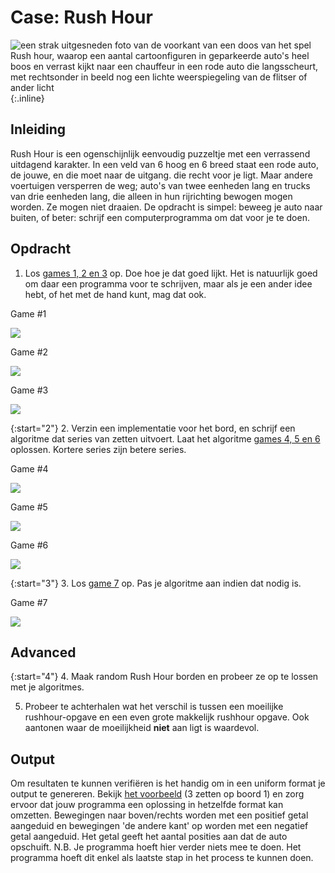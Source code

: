 # Case: Rush Hour

![een strak uitgesneden foto van de voorkant van een doos van het spel Rush hour, waarop een aantal cartoonfiguren in geparkeerde auto's heel boos en verrast kijkt naar een chauffeur in een rode auto die langsscheurt, met rechtsonder in beeld nog een lichte weerspiegeling van de flitser of ander licht](Rushhour.jpg){:.inline}

## Inleiding

Rush Hour is een ogenschijnlijk eenvoudig puzzeltje met een verrassend uitdagend karakter. In een veld van 6 hoog en 6 breed staat een rode auto, de jouwe, en die moet naar de uitgang. die recht voor je ligt. Maar andere voertuigen versperren de weg; auto's van twee eenheden lang en trucks van drie eenheden lang, die alleen in hun rijrichting bewogen mogen worden. Ze mogen niet draaien. De opdracht is simpel: beweeg je auto naar buiten, of beter: schrijf een computerprogramma om dat voor je te doen.

## Opdracht

1. Los [games 1, 2 en 3](gameboards.zip) op. Doe hoe je dat goed lijkt. Het is natuurlijk goed om daar een programma voor te schrijven, maar als je een ander idee hebt, of het met de hand kunt, mag dat ook.

Game #1

![](Rushhour6x6_1.jpg)

Game #2

![](Rushhour6x6_2.jpg)

Game #3

![](Rushhour6x6_3.jpg)

{:start="2"}
2. Verzin een implementatie voor het bord, en schrijf een algoritme dat series van zetten uitvoert. Laat het algoritme [games 4, 5 en 6](gameboards.zip) oplossen. Kortere series zijn betere series.

Game #4

![](Rushhour9x9_1.jpg)

Game #5

![](Rushhour9x9_2.jpg)

Game #6

![](Rushhour9x9_3.jpg)

{:start="3"}
3. Los [game 7](gameboards.zip) op. Pas je algoritme aan indien dat nodig is.

Game #7

![](Rushhour12x12_1.jpg)

## Advanced

{:start="4"}
4. Maak random Rush Hour borden en probeer ze op te lossen met je algoritmes.

5. Probeer te achterhalen wat het verschil is tussen een moeilijke rushhour-opgave en een even grote makkelijk rushhour opgave. Ook aantonen waar de moeilijkheid **niet** aan ligt is waardevol.

## Output

Om resultaten te kunnen verifiëren is het handig om in een uniform format je output te genereren.
Bekijk [het voorbeeld](example_output.csv) (3 zetten op boord 1) en zorg ervoor dat jouw programma een oplossing in hetzelfde format kan omzetten.
Bewegingen naar boven/rechts worden met een positief getal aangeduid en bewegingen 'de andere kant' op worden met een negatief getal aangeduid. Het getal geeft het aantal posities aan dat de auto opschuift.
N.B. Je programma hoeft hier verder niets mee te doen. Het programma hoeft dit enkel als laatste stap in het process te kunnen doen.
